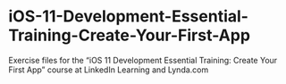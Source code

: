 # iOS-11-Development-Essential-Training-Create-Your-First-App
Exercise files for the “iOS 11 Development Essential Training: Create Your First App” course at LinkedIn Learning and Lynda.com
